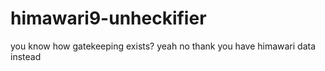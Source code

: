 # himawari9-unheckifier
you know how gatekeeping exists? yeah no thank you have himawari data instead
